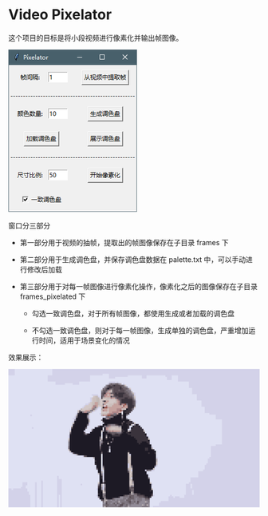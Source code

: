 # Video Pixelator

这个项目的目标是将小段视频进行像素化并输出帧图像。

![](./showcase/Pixelator.png)

窗口分三部分

- 第一部分用于视频的抽帧，提取出的帧图像保存在子目录 frames 下

- 第二部分用于生成调色盘，并保存调色盘数据在 palette.txt 中，可以手动进行修改后加载

- 第三部分用于对每一帧图像进行像素化操作，像素化之后的图像保存在子目录 frames_pixelated 下

    - 勾选一致调色盘，对于所有帧图像，都使用生成或者加载的调色盘

    - 不勾选一致调色盘，则对于每一帧图像，生成单独的调色盘，严重增加运行时间，适用于场景变化的情况

效果展示：

![](./showcase/Example.gif)